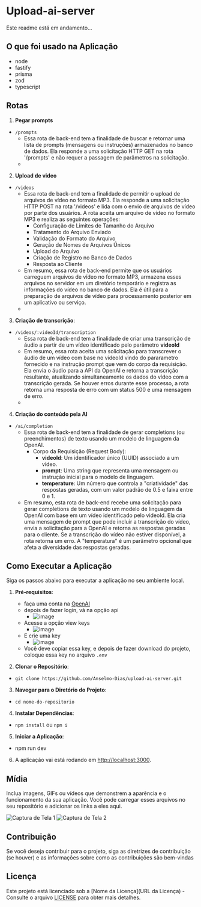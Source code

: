 # Upload-ai-server

Este readme está em andamento...

## O que foi usado na Aplicação

- node
- fastify
- prisma
- zod
- typescript

## Rotas

1. **Pegar prompts**
  - `/prompts`
    - Essa rota de back-end tem a finalidade de buscar e retornar uma lista de prompts (mensagens ou instruções) armazenados no banco de dados. Ela responde a uma solicitação HTTP GET na rota '/prompts' e não requer a passagem de parâmetros na solicitação.
    - 
   
2. **Upload de video**
  - `/videos`
    - Essa rota de back-end tem a finalidade de permitir o upload de arquivos de vídeo no formato MP3. Ela responde a uma solicitação HTTP POST na rota '/videos' e lida com o envio de arquivos de vídeo por parte dos usuários. A rota aceita um arquivo de vídeo no formato MP3 e realiza as seguintes operações:
        -  Configuração de Limites de Tamanho do Arquivo
        -  Tratamento do Arquivo Enviado
        -  Validação do Formato do Arquivo
        -  Geração de Nomes de Arquivos Únicos
        -  Upload do Arquivo
        -  Criação de Registro no Banco de Dados
        -  Resposta ao Cliente
    - Em resumo, essa rota de back-end permite que os usuários carreguem arquivos de vídeo no formato MP3, armazena esses arquivos no servidor em um diretório temporário e registra as informações do vídeo no banco de dados. Ela é útil para a preparação de arquivos de vídeo para processamento posterior em um aplicativo ou serviço.
    - 

3. **Criação de transcrição**:
- `/videos/:videoId/transcription`
  - Essa rota de back-end tem a finalidade de criar uma transcrição de áudio a partir de um vídeo identificado pelo parâmetro **videoId**
  - Em resumo, essa rota aceita uma solicitação para transcrever o áudio de um vídeo com base no videoId vindo do pararametro fornecido e na instrução prompt que vem do corpo da requisição. Ela envia o áudio para a API da OpenAI e retorna a transcrição resultante, atualizando simultaneamente os dados do vídeo com a transcrição gerada. Se houver erros durante esse processo, a rota retorna uma resposta de erro com um status 500 e uma mensagem de erro.
  - 

 4. **Criação do conteúdo pela AI**
  - `/ai/completion`
    -  Essa rota de back-end tem a finalidade de gerar completions (ou preenchimentos) de texto usando um modelo de linguagem da OpenAI.
        - Corpo da Requisição (Request Body):
            - **videoId**: Um identificador único (UUID) associado a um vídeo.
            - **prompt**: Uma string que representa uma mensagem ou instrução inicial para o modelo de linguagem.
            - **temperature**: Um número que controla a "criatividade" das respostas geradas, com um valor padrão de 0.5 e faixa entre 0 e 1.
    - Em resumo, esta rota de back-end recebe uma solicitação para gerar completions de texto usando um modelo de linguagem da OpenAI com base em um vídeo identificado pelo videoId. Ela cria uma mensagem de prompt que pode incluir a transcrição do vídeo, envia a solicitação para a OpenAI e retorna as respostas geradas para o cliente. Se a transcrição do vídeo não estiver disponível, a rota retorna um erro. A "temperatura" é um parâmetro opcional que afeta a diversidade das respostas geradas.
      

## Como Executar a Aplicação

Siga os passos abaixo para executar a aplicação no seu ambiente local.

1. **Pré-requisitos**:
   - faça uma conta na [OpenAI](https://openai.com/)
   - depois de fazer login, vá na opção api
      - ![image](https://github.com/Anselmo-Dias/upload-ai-server/assets/96529532/cbb7d703-95b6-47db-a25c-e8006f654e8a)
   - Acesse a opção view keys
      - ![image](https://github.com/Anselmo-Dias/upload-ai-server/assets/96529532/d60801f1-ca91-4585-8169-d3cc6d1e6176)
   - E crie uma key
      - ![image](https://github.com/Anselmo-Dias/upload-ai-server/assets/96529532/79672a7a-0c82-4534-b0e9-c7dea8900c45)
   - Você deve copiar essa key, e depois de fazer download do projeto, coloque essa key no arquivo `.env`
 
2. **Clonar o Repositório**:
  - `git clone https://github.com/Anselmo-Dias/upload-ai-server.git`

3. **Navegar para o Diretório do Projeto**:
  - `cd nome-do-repositorio`

4. **Instalar Dependências**:
 - `npm install` ou `npm i`

5. **Iniciar a Aplicação**:
 - npm run dev


6. A aplicação vai está rodando em [http://localhost:3000](http://localhost:3000).

## Mídia

Inclua imagens, GIFs ou vídeos que demonstrem a aparência e o funcionamento da sua aplicação. Você pode carregar esses arquivos no seu repositório e adicionar os links a eles aqui.

![Captura de Tela 1](/screenshots/screenshot1.png)
![Captura de Tela 2](/screenshots/screenshot2.png)

## Contribuição

Se você deseja contribuir para o projeto, siga as diretrizes de contribuição (se houver) e as informações sobre como as contribuições são bem-vindas

## Licença

Este projeto está licenciado sob a [Nome da Licença](URL da Licença) - Consulte o arquivo [LICENSE](LICENSE) para obter mais detalhes.


